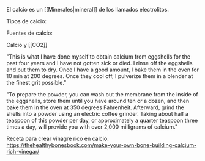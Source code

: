 El calcio es un [[Minerales|mineral]] de los llamados electrolitos.

Tipos de calcio:

Fuentes de calcio:

Calcio y [[CO2]]


"This is what I have done myself to obtain calcium from eggshells for the past four years and I have not gotten sick or died. I rinse off the eggshells and put them to dry. Once I have a good amount, I bake them in the oven for 10 min at 200 degrees. Once they cool off, I pulverize them in a blender at the finest grit possible."

"To prepare the powder, you can wash out the membrane from the inside of the eggshells, store them until you have around ten or a dozen, and then bake them in the oven at 350 degrees Fahrenheit. Afterward, grind the shells into a powder using an electric coffee grinder. Taking about half a teaspoon of this powder per day, or approximately a quarter teaspoon three times a day, will provide you with over 2,000 milligrams of calcium."

Receta para crear vinagre rico en calcio:
https://thehealthybonesbook.com/make-your-own-bone-building-calcium-rich-vinegar/
